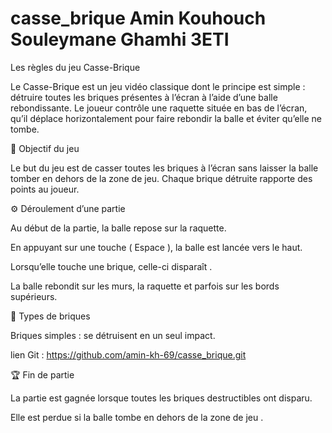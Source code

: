 # casse_brique Amin Kouhouch Souleymane Ghamhi 3ETI 
Les règles du jeu Casse-Brique

Le Casse-Brique est un jeu vidéo classique dont le principe est simple : détruire toutes les briques présentes à l’écran à l’aide d’une balle rebondissante. Le joueur contrôle une raquette située en bas de l’écran, qu’il déplace horizontalement pour faire rebondir la balle et éviter qu’elle ne tombe.

🎯 Objectif du jeu

Le but du jeu est de casser toutes les briques à l’écran sans laisser la balle tomber en dehors de la zone de jeu.
Chaque brique détruite rapporte des points au joueur.

⚙️ Déroulement d’une partie

Au début de la partie, la balle repose sur la raquette.

En appuyant sur une touche ( Espace ), la balle est lancée vers le haut.

Lorsqu’elle touche une brique, celle-ci disparaît .

La balle rebondit sur les murs, la raquette et parfois sur les bords supérieurs.

🧱 Types de briques

Briques simples : se détruisent en un seul impact.

lien Git : https://github.com/amin-kh-69/casse_brique.git

🏆 Fin de partie

La partie est gagnée lorsque toutes les briques destructibles ont disparu.

Elle est perdue si la balle tombe en dehors de la zone de jeu .
